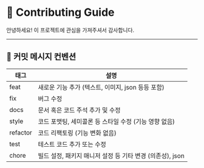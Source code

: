 # 🙌 Contributing Guide

안녕하세요! 이 프로젝트에 관심을 가져주셔서 감사합니다.  

---

## 📌 커밋 메시지 컨벤션

| 태그       | 설명                                    |
|----------|---------------------------------------|
| feat     | 새로운 기능 추가 (텍스트, 이미지, json 등등 포함)      |
| fix      | 버그 수정                                 |
| docs     | 문서 혹은 코드 주석 추가 및 수정                   |
| style    | 코드 포맷팅, 세미콜론 등 스타일 수정 (기능 영향 없음)      |
| refactor | 코드 리팩토링 (기능 변화 없음)                    |
| test     | 테스트 코드 추가 또는 수정                       |
| chore    | 빌드 설정, 패키지 매니저 설정 등 기타 변경 (의존성), json |
